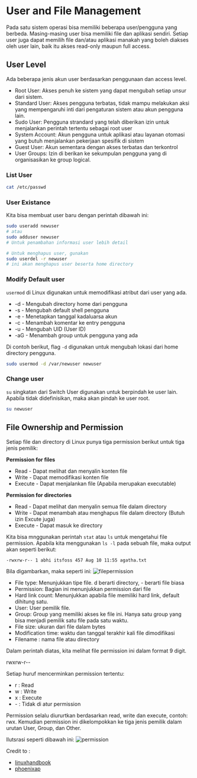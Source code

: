 # User and File Management

Pada satu sistem operasi bisa memiliki beberapa user/pengguna yang berbeda.
Masing-masing user bisa memiliki file dan aplikasi sendiri. Setiap user juga
dapat memilih file dan/atau aplikasi manakah yang boleh diakses oleh user lain,
baik itu akses read-only maupun full access.

## User Level
Ada beberapa jenis akun user berdasarkan penggunaan dan access level.

- Root User: Akses penuh ke sistem yang dapat mengubah setiap unsur dari sistem.
- Standard User: Akses pengguna terbatas, tidak mampu melakukan aksi yang 
mempengaruhi inti dari pengaturan sistem atau akun pengguna lain.
- Sudo User: Pengguna strandard yang telah diberikan izin untuk menjalankan
perintah tertentu sebagai root user
- System Account: Akun pengguna untuk aplikasi atau layanan otomasi yang butuh
menjalankan pekerjaan spesifik di sistem
- Guest User: Akun sementara dengan akses terbatas dan terkontrol
- User Groups: Izin di berikan ke sekumpulan pengguna yang di organisasikan ke
group logical.

### List User

```bash
cat /etc/passwd
```

### User Existance

Kita bisa membuat user baru dengan perintah dibawah ini:

```bash
sudo useradd newuser
# atau
sudo adduser newuser
# Untuk penambahan informasi user lebih detail

# Untuk menghapus user, gunakan
sudo userdel -r newuser
# ini akan menghapus user beserta home directory
```

### Modify Default user

`usermod` di Linux digunakan untuk memodifikasi atribut dari user yang ada.
* -d - Mengubah directory home dari pengguna
* -s - Mengubah default shell pengguna
* -e - Menetapkan tanggal kadaluarsa akun
* -c - Menambah komentar ke entry pengguna
* -u - Mengubah UID (User ID)
* -aG - Menambah group untuk pengguna yang ada

Di contoh berikut, flag `-d` digunakan untuk mengubah lokasi dari home
directory pengguna.

```bash
sudo usermod -d /var/newuser newuser
```

### Change user
`su` singkatan dari Switch User digunakan untuk berpindah ke user lain.
Apabila tidak didefinisikan, maka akan pindah ke user root.
```bash
su newuser
```

<!-- ### Group Permission -->
<!-- Memodifikasi group akan berefek pada semua user yang berada pada group tersebut. -->
<!---->
<!-- __Create Group__ -->
<!---->
<!-- ```bash -->
<!-- sudo groupadd test_group -->
<!-- # check group -->
<!-- getent group -->
<!-- ``` -->

## File Ownership and Permission
Setiap file dan directory di Linux punya tiga permission berikut untuk tiga jenis
pemilik:

__Permission for files__
* Read - Dapat melihat dan menyalin konten file
* Write - Dapat memodifikasi konten file
* Execute - Dapat menjalankan file (Apabila merupakan executable)

__Permission for directories__
* Read - Dapat melihat dan menyalin semua file dalam directory
* Write - Dapat menambah atau menghapus file dalam directory (Butuh izin Excute juga)
* Execute - Dapat masuk ke directory

Kita bisa mnggunakan perintah `stat` atau `ls` untuk mengetahui file permission.
Apabila kita menggunakan `ls -l` pada sebuah file, maka output akan seperti berikut:
```bash
-rwxrw-r-- 1 abhi itsfoss 457 Aug 10 11:55 agatha.txt
```

Bila digambarkan, maka seperti ini:
![filepermission](https://linuxhandbook.com/content/images/2020/06/file-permission-explanation-1-1.png)

* File type: Menunjukkan tipe file. d berarti directory, - berarti file biasa
* Permission: Bagian ini menunjukkan permission dari file
* Hard link count: Menunjukkan apabila file memiliki hard link, default dihitung satu.
* User: User pemilik file.
* Group: Group yang memiliki akses ke file ini. Hanya satu group yang bisa menjadi pemilik satu file pada satu waktu.
* File size: ukuran dari file dalam bytes
* Modification time: waktu dan tanggal terakhir kali file dimodifikasi
* Filename : nama file atau directory

Dalam perintah diatas, kita melihat file permission ini dalam format 9 digit.

rwxrw-r--

Setiap huruf mencerminkan permission tertentu:
* r : Read
* w : Write 
* x : Execute
* \- : Tidak di atur permission

Permission selalu diururtkan berdasarkan read, write dan execute, contoh: rwx.
Kemudian permission ini dikelompokkan ke tiga jenis pemilik dalam urutan User, Group, dan Other.

Ilutsrasi seperti dibawah ini:
![permission](https://linuxhandbook.com/content/images/2020/06/file-permission-explanation-2-1.png)

Credit to :
* [linuxhandbook](https://linuxhandbook.com/linux-file-permissions/)
* [phoenixap](https://phoenixnap.com/kb/user-management-linux)
